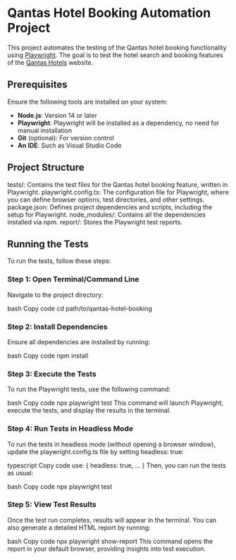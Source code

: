 # Qantas Hotel Booking Automation Project

This project automates the testing of the Qantas hotel booking functionality using [Playwright](https://playwright.dev/). The goal is to test the hotel search and booking features of the [Qantas Hotels](https://www.qantas.com/hotels) website.

## Prerequisites

Ensure the following tools are installed on your system:

- **Node.js**: Version 14 or later
- **Playwright**: Playwright will be installed as a dependency, no need for manual installation
- **Git** (optional): For version control
- **An IDE**: Such as Visual Studio Code

## Project Structure
tests/: Contains the test files for the Qantas hotel booking feature, written in Playwright.
playwright.config.ts: The configuration file for Playwright, where you can define browser options, test directories, and other settings.
package.json: Defines project dependencies and scripts, including the setup for Playwright.
node_modules/: Contains all the dependencies installed via npm.
report/: Stores the Playwright test reports.

## Running the Tests
To run the tests, follow these steps:

### Step 1: Open Terminal/Command Line
Navigate to the project directory:

bash
Copy code
cd path/to/qantas-hotel-booking
### Step 2: Install Dependencies
Ensure all dependencies are installed by running:

bash
Copy code
npm install
### Step 3: Execute the Tests
To run the Playwright tests, use the following command:

bash
Copy code
npx playwright test
This command will launch Playwright, execute the tests, and display the results in the terminal.

### Step 4: Run Tests in Headless Mode
To run the tests in headless mode (without opening a browser window), update the playwright.config.ts file by setting headless: true:

typescript
Copy code
use: {
  headless: true,
  ...
}
Then, you can run the tests as usual:

bash
Copy code
npx playwright test
### Step 5: View Test Results
Once the test run completes, results will appear in the terminal. You can also generate a detailed HTML report by running:

bash
Copy code
npx playwright show-report
This command opens the report in your default browser, providing insights into test execution.

